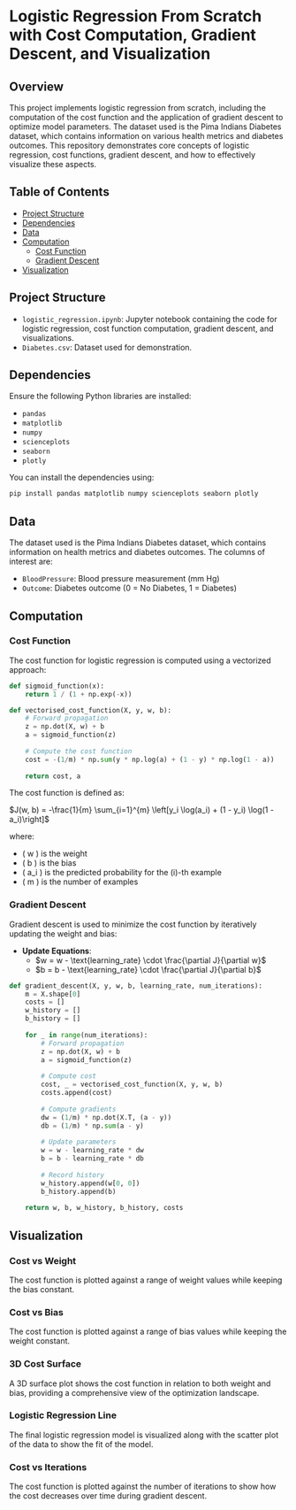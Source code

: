 # Logistic Regression From Scratch with Cost Computation, Gradient Descent, and Visualization

## Overview

This project implements logistic regression from scratch, including the computation of the cost function and the application of gradient descent to optimize model parameters. The dataset used is the Pima Indians Diabetes dataset, which contains information on various health metrics and diabetes outcomes. This repository demonstrates core concepts of logistic regression, cost functions, gradient descent, and how to effectively visualize these aspects.

## Table of Contents

- [Project Structure](#project-structure)
- [Dependencies](#dependencies)
- [Data](#data)
- [Computation](#computation)
  - [Cost Function](#cost-function)
  - [Gradient Descent](#gradient-descent)
- [Visualization](#visualization)

## Project Structure

- `logistic_regression.ipynb`: Jupyter notebook containing the code for logistic regression, cost function computation, gradient descent, and visualizations.
- `Diabetes.csv`: Dataset used for demonstration.

## Dependencies

Ensure the following Python libraries are installed:

- `pandas`
- `matplotlib`
- `numpy`
- `scienceplots`
- `seaborn`
- `plotly`

You can install the dependencies using:

```bash
pip install pandas matplotlib numpy scienceplots seaborn plotly
```

## Data

The dataset used is the Pima Indians Diabetes dataset, which contains information on health metrics and diabetes outcomes. The columns of interest are:

- `BloodPressure`: Blood pressure measurement (mm Hg)
- `Outcome`: Diabetes outcome (0 = No Diabetes, 1 = Diabetes)

## Computation 

### Cost Function

The cost function for logistic regression is computed using a vectorized approach:

```python
def sigmoid_function(x):
    return 1 / (1 + np.exp(-x))

def vectorised_cost_function(X, y, w, b):
    # Forward propagation
    z = np.dot(X, w) + b
    a = sigmoid_function(z)
    
    # Compute the cost function
    cost = -(1/m) * np.sum(y * np.log(a) + (1 - y) * np.log(1 - a))
    
    return cost, a
```

The cost function is defined as:

$J(w, b) = -\frac{1}{m} \sum_{i=1}^{m} \left[y_i \log(a_i) + (1 - y_i) \log(1 - a_i)\right]$

where:
- \( w \) is the weight
- \( b \) is the bias
- \( a_i \) is the predicted probability for the \(i\)-th example
- \( m \) is the number of examples

### Gradient Descent

Gradient descent is used to minimize the cost function by iteratively updating the weight and bias:

- **Update Equations**:
  - $w = w - \text{learning_rate} \cdot \frac{\partial J}{\partial w}$
  - $b = b - \text{learning_rate} \cdot \frac{\partial J}{\partial b}$

```python
def gradient_descent(X, y, w, b, learning_rate, num_iterations):
    m = X.shape[0]
    costs = []
    w_history = []
    b_history = []
    
    for _ in range(num_iterations):
        # Forward propagation
        z = np.dot(X, w) + b
        a = sigmoid_function(z)
        
        # Compute cost
        cost, _ = vectorised_cost_function(X, y, w, b)
        costs.append(cost)
        
        # Compute gradients
        dw = (1/m) * np.dot(X.T, (a - y))
        db = (1/m) * np.sum(a - y)
        
        # Update parameters
        w = w - learning_rate * dw
        b = b - learning_rate * db
        
        # Record history
        w_history.append(w[0, 0])
        b_history.append(b)
    
    return w, b, w_history, b_history, costs
```

## Visualization

### Cost vs Weight

The cost function is plotted against a range of weight values while keeping the bias constant.

### Cost vs Bias

The cost function is plotted against a range of bias values while keeping the weight constant.

### 3D Cost Surface

A 3D surface plot shows the cost function in relation to both weight and bias, providing a comprehensive view of the optimization landscape.

### Logistic Regression Line

The final logistic regression model is visualized along with the scatter plot of the data to show the fit of the model.

### Cost vs Iterations

The cost function is plotted against the number of iterations to show how the cost decreases over time during gradient descent.

